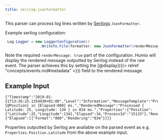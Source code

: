 ```yaml
---
title: serilog-jsonformatter
---
```


This parser can process log lines written by [Serilogs](https://serilog.net) `JsonFormatter`.

Example serilog configuration:

```csharp
 Log.Logger = new LoggerConfiguration()
                .WriteTo.File(formatter: new JsonFormatter(renderMessage: true), path:logPath, rollingInterval: RollingInterval.Day)
```

Note the required `renderMessage: true` part of the configuration. Humio will display the rendered message outputted by Serilog instead of the raw event. The parser achieves this by setting the [@display]({{< relref "concepts/events.md#metadata" >}}) field to the rendered message.


## Example Input

```
{"Timestamp":"2019-01-21T13:26:25.1354930+01:00","Level":"Information","MessageTemplate":"Processed {@Position} in {Elapsed:000} ms.","RenderedMessage":"Processed { Latitude: 25, Longitude: 134 } in 034 ms.","Properties":{"Position":{"Latitude":25,"Longitude":134},"Elapsed":34,"ProcessId":"15133"},"Renderings":{"Elapsed":[{"Format":"000","Rendering":"034"}]}}
```

Properties outputted by Serilog are available on the parsed event as e.g. `Properties.Position.Latitude` from the above example input.